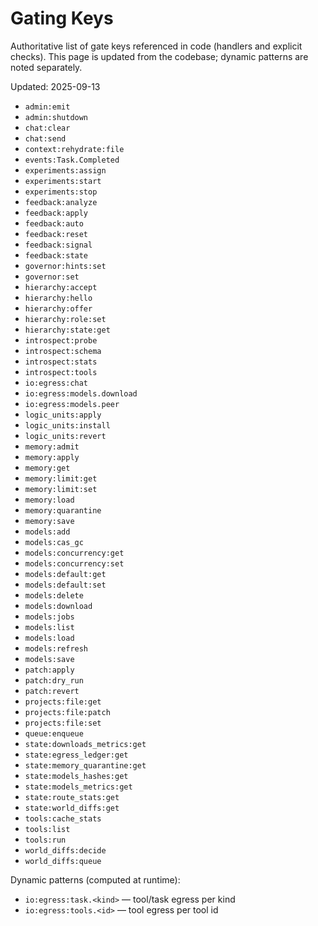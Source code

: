 # Gating Keys

Authoritative list of gate keys referenced in code (handlers and explicit checks). This page is updated from the codebase; dynamic patterns are noted separately.

Updated: 2025-09-13

- `admin:emit`
- `admin:shutdown`
- `chat:clear`
- `chat:send`
- `context:rehydrate:file`
- `events:Task.Completed`
- `experiments:assign`
- `experiments:start`
- `experiments:stop`
- `feedback:analyze`
- `feedback:apply`
- `feedback:auto`
- `feedback:reset`
- `feedback:signal`
- `feedback:state`
- `governor:hints:set`
- `governor:set`
- `hierarchy:accept`
- `hierarchy:hello`
- `hierarchy:offer`
- `hierarchy:role:set`
- `hierarchy:state:get`
- `introspect:probe`
- `introspect:schema`
- `introspect:stats`
- `introspect:tools`
- `io:egress:chat`
- `io:egress:models.download`
- `io:egress:models.peer`
- `logic_units:apply`
- `logic_units:install`
- `logic_units:revert`
- `memory:admit`
- `memory:apply`
- `memory:get`
- `memory:limit:get`
- `memory:limit:set`
- `memory:load`
- `memory:quarantine`
- `memory:save`
- `models:add`
- `models:cas_gc`
- `models:concurrency:get`
- `models:concurrency:set`
- `models:default:get`
- `models:default:set`
- `models:delete`
- `models:download`
- `models:jobs`
- `models:list`
- `models:load`
- `models:refresh`
- `models:save`
- `patch:apply`
- `patch:dry_run`
- `patch:revert`
- `projects:file:get`
- `projects:file:patch`
- `projects:file:set`
- `queue:enqueue`
- `state:downloads_metrics:get`
- `state:egress_ledger:get`
- `state:memory_quarantine:get`
- `state:models_hashes:get`
- `state:models_metrics:get`
- `state:route_stats:get`
- `state:world_diffs:get`
- `tools:cache_stats`
- `tools:list`
- `tools:run`
- `world_diffs:decide`
- `world_diffs:queue`

Dynamic patterns (computed at runtime):
- `io:egress:task.<kind>` — tool/task egress per kind
- `io:egress:tools.<id>` — tool egress per tool id
